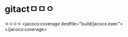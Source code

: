 # gitactㅁㅁㅇ
ㅇㅇㅇㅇ
      <jacoco:coverage destfile="build/jacoco.exec">
         <junit fork="true" forkmode="once">
            <classpath>
               <pathelement path="build/classes" />
            </classpath>
            <formatter type="plain" usefile="false" />
            <batchtest>
               <fileset dir="src">
                  <include name="**/*Test.java" />
               </fileset>
            </batchtest>
         </junit>
      </jacoco:coverage>
   </target>

   <!-- 코드 커버리지 리포트 생성 태스크 -->
   <target name="report">
      <jacoco:report>
         <executiondata>
            <file file="build/jacoco.exec" />
         </executiondata>
         <structure name="YourProject">
            <classfiles>
               <fileset dir="build/classes" />
            </classfiles>
            <sourcefiles encoding="UTF-8">
               <fileset dir="src" />
            </sourcefiles>
         </structure>
         <html destdir="build/jacoco-report" />
      </jacoco:report>
   </target>
